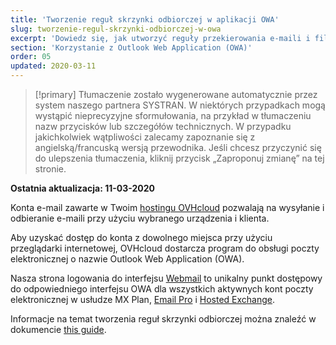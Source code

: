 ```yaml
---
title: 'Tworzenie reguł skrzynki odbiorczej w aplikacji OWA'
slug: tworzenie-regul-skrzynki-odbiorczej-w-owa
excerpt: 'Dowiedz się, jak utworzyć reguły przekierowania e-maili i filtry przy użyciu aplikacji OWA'
section: 'Korzystanie z Outlook Web Application (OWA)'
order: 05
updated: 2020-03-11
---
```


> [!primary]
> Tłumaczenie zostało wygenerowane automatycznie przez system naszego partnera SYSTRAN. W niektórych przypadkach mogą wystąpić nieprecyzyjne sformułowania, na przykład w tłumaczeniu nazw przycisków lub szczegółów technicznych. W przypadku jakichkolwiek wątpliwości zalecamy zapoznanie się z angielską/francuską wersją przewodnika. Jeśli chcesz przyczynić się do ulepszenia tłumaczenia, kliknij przycisk „Zaproponuj zmianę” na tej stronie.
>

**Ostatnia aktualizacja: 11-03-2020**

Konta e-mail zawarte w Twoim [hostingu OVHcloud](https://www.ovhcloud.com/pl/web-hosting/) pozwalają na wysyłanie i odbieranie e-maili przy użyciu wybranego urządzenia i klienta.

Aby uzyskać dostęp do konta z dowolnego miejsca przy użyciu przeglądarki internetowej, OVHcloud dostarcza program do obsługi poczty elektronicznej o nazwie Outlook Web Application (OWA).

Nasza strona logowania do interfejsu [Webmail](https://www.ovh.pl/mail/) to unikalny punkt dostępowy do odpowiedniego interfejsu OWA dla wszystkich aktywnych kont poczty elektronicznej w usłudze MX Plan, [Email Pro](https://www.ovhcloud.com/pl/emails/email-pro/) i [Hosted Exchange](https://www.ovhcloud.com/pl/emails/hosted-exchange/).

Informacje na temat tworzenia reguł skrzynki odbiorczej można znaleźć w dokumencie [this guide](/pages/web/emails/creating-inbox-rules-in-owa-mx-plan).